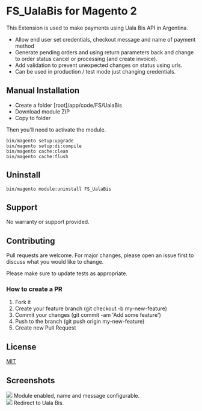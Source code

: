 # FS_UalaBis for Magento 2

This Extension is used to make payments using Uala Bis API in Argentina.

- Allow end user set credentials, checkout message and name of payment method 
- Generate pending orders and using return parameters back and change to order status cancel or processing (and create invoice).
- Add validation to prevent unexpected changes on status using urls.
- Can be used in production / test mode just changing credentials.

## Manual Installation

- Create a folder [root]/app/code/FS/UalaBis
- Download module ZIP
- Copy to folder

Then you'll need to activate the module.

```
bin/magento setup:upgrade
bin/magento setup:di:compile
bin/magento cache:clean
bin/magento cache:flush
```

## Uninstall

```
bin/magento module:uninstall FS_UalaBis
```

## Support

No warranty or support provided.

## Contributing

Pull requests are welcome. For major changes, please open an issue first to discuss what you would like to change.

Please make sure to update tests as appropriate.

### How to create a PR

1. Fork it
2. Create your feature branch (git checkout -b my-new-feature)
3. Commit your changes (git commit -am 'Add some feature')
4. Push to the branch (git push origin my-new-feature)
5. Create new Pull Request

## License

[MIT](https://choosealicense.com/licenses/mit/)

## Screenshots

<a href="https://imgur.com/0BOSQ2B"><img src="https://i.imgur.com/0BOSQ2B.png"/></a>
Module enabled, name and message configurable.
<br>
<a href="https://imgur.com/9kkmwTO"><img src="https://i.imgur.com/9kkmwTO.png"/></a>
Redirect to Uala Bis.
<br>
